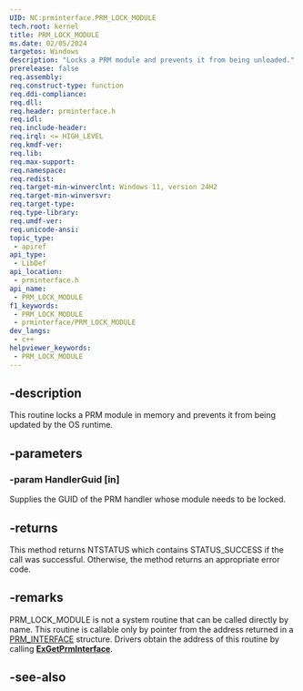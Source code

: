 ```yaml
---
UID: NC:prminterface.PRM_LOCK_MODULE
tech.root: kernel
title: PRM_LOCK_MODULE
ms.date: 02/05/2024
targetos: Windows
description: "Locks a PRM module and prevents it from being unloaded."
prerelease: false
req.assembly: 
req.construct-type: function
req.ddi-compliance: 
req.dll: 
req.header: prminterface.h
req.idl: 
req.include-header: 
req.irql: <= HIGH_LEVEL
req.kmdf-ver: 
req.lib: 
req.max-support: 
req.namespace: 
req.redist: 
req.target-min-winverclnt: Windows 11, version 24H2
req.target-min-winversvr: 
req.target-type: 
req.type-library: 
req.umdf-ver: 
req.unicode-ansi: 
topic_type:
 - apiref
api_type:
 - LibDef
api_location:
 - prminterface.h
api_name:
 - PRM_LOCK_MODULE
f1_keywords:
 - PRM_LOCK_MODULE
 - prminterface/PRM_LOCK_MODULE
dev_langs:
 - c++
helpviewer_keywords:
 - PRM_LOCK_MODULE
---
```


## -description

This routine locks a PRM module in memory and prevents it from being updated by the OS runtime.

## -parameters

### -param HandlerGuid [in]

Supplies the GUID of the PRM handler whose module needs to be locked.

## -returns

This method returns NTSTATUS which contains STATUS_SUCCESS if the call was successful. Otherwise, the method returns an appropriate error code.

## -remarks

PRM_LOCK_MODULE is not a system routine that can be called directly by name. This routine is callable only by pointer from the address returned in a [PRM_INTERFACE](./ns-prminterface-prm_interface.md) structure. Drivers obtain the address of this routine by calling [**ExGetPrmInterface**](./nf-prminterface-exgetprminterface.md).

## -see-also

